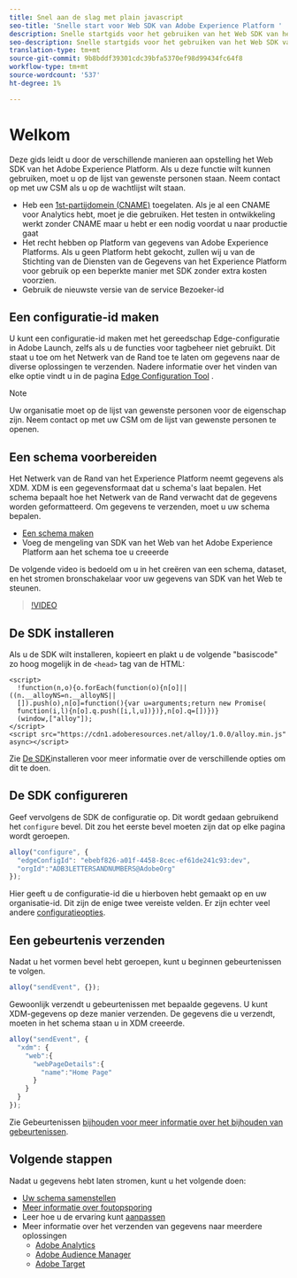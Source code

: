 ```yaml
---
title: Snel aan de slag met plain javascript
seo-title: 'Snelle start voor Web SDK van Adobe Experience Platform '
description: Snelle startgids voor het gebruiken van het Web SDK van het Experience Platform om gegevens te verzamelen
seo-description: Snelle startgids voor het gebruiken van het Web SDK van het Experience Platform om gegevens te verzamelen
translation-type: tm+mt
source-git-commit: 9b8bddf39301cdc39bfa5370ef98d99434fc64f8
workflow-type: tm+mt
source-wordcount: '537'
ht-degree: 1%

---
```



# Welkom

Deze gids leidt u door de verschillende manieren aan opstelling het Web SDK van het Adobe Experience Platform. Als u deze functie wilt kunnen gebruiken, moet u op de lijst van gewenste personen staan. Neem contact op met uw CSM als u op de wachtlijst wilt staan.

- Heb een [1st-partijdomein (CNAME)](https://docs.adobe.com/content/help/en/core-services/interface/ec-cookies/cookies-first-party.html) toegelaten. Als je al een CNAME voor Analytics hebt, moet je die gebruiken. Het testen in ontwikkeling werkt zonder CNAME maar u hebt er een nodig voordat u naar productie gaat
- Het recht hebben op Platform van gegevens van Adobe Experience Platforms.  Als u geen Platform hebt gekocht, zullen wij u van de Stichting van de Diensten van de Gegevens van het Experience Platform voor gebruik op een beperkte manier met SDK zonder extra kosten voorzien.
- Gebruik de nieuwste versie van de service Bezoeker-id

## Een configuratie-id maken

U kunt een configuratie-id maken met het gereedschap [](../fundamentals/edge-configuration.md) Edge-configuratie in Adobe Launch, zelfs als u de functies voor tagbeheer niet gebruikt. Dit staat u toe om het Netwerk van de Rand toe te laten om gegevens naar de diverse oplossingen te verzenden. Nadere informatie over het vinden van elke optie vindt u in de pagina [Edge Configuration Tool](../fundamentals/edge-configuration.md) .

>[!NOTE]
>
>Uw organisatie moet op de lijst van gewenste personen voor de eigenschap zijn. Neem contact op met uw CSM om de lijst van gewenste personen te openen.

## Een schema voorbereiden

Het Netwerk van de Rand van het Experience Platform neemt gegevens als XDM. XDM is een gegevensformaat dat u schema&#39;s laat bepalen. Het schema bepaalt hoe het Netwerk van de Rand verwacht dat de gegevens worden geformatteerd. Om gegevens te verzenden, moet u uw schema bepalen.

- [Een schema maken](../../xdm/tutorials/create-schema-ui.md)
- Voeg de mengeling van SDK van het Web van het Adobe Experience Platform aan het schema toe u creeerde

De volgende video is bedoeld om u in het creëren van een schema, dataset, en het stromen bronschakelaar voor uw gegevens van SDK van het Web te steunen.

>[!VIDEO](https://video.tv.adobe.com/v/35395?quality=12&learn=on)

## De SDK installeren

Als u de SDK wilt installeren, kopieert en plakt u de volgende &quot;basiscode&quot; zo hoog mogelijk in de `<head>` tag van de HTML:

```markup
<script>
  !function(n,o){o.forEach(function(o){n[o]||((n.__alloyNS=n.__alloyNS||
  []).push(o),n[o]=function(){var u=arguments;return new Promise(
  function(i,l){n[o].q.push([i,l,u])})},n[o].q=[])})}
  (window,["alloy"]);
</script>
<script src="https://cdn1.adoberesources.net/alloy/1.0.0/alloy.min.js" async></script>
```

Zie [De SDK](../fundamentals/installing-the-sdk.md)installeren voor meer informatie over de verschillende opties om dit te doen.

## De SDK configureren

Geef vervolgens de SDK de configuratie op. Dit wordt gedaan gebruikend het `configure` bevel. Dit zou het eerste bevel moeten zijn dat op elke pagina wordt geroepen.

```javascript
alloy("configure", {
  "edgeConfigId": "ebebf826-a01f-4458-8cec-ef61de241c93:dev",
  "orgId":"ADB3LETTERSANDNUMBERS@AdobeOrg"
});
```

Hier geeft u de configuratie-id die u hierboven hebt gemaakt op en uw organisatie-id. Dit zijn de enige twee vereiste velden. Er zijn echter veel andere [configuratieopties](../fundamentals/configuring-the-sdk.md).

## Een gebeurtenis verzenden

Nadat u het vormen bevel hebt geroepen, kunt u beginnen gebeurtenissen te volgen.

```javascript
alloy("sendEvent", {});
```

Gewoonlijk verzendt u gebeurtenissen met bepaalde gegevens. U kunt XDM-gegevens op deze manier verzenden. De gegevens die u verzendt, moeten in het schema staan u in XDM creeerde.

```javascript
alloy("sendEvent", {
  "xdm": {
    "web":{
      "webPageDetails":{
        "name":"Home Page"
      }
    }
  }
});
```

Zie Gebeurtenissen [bijhouden voor meer informatie over het bijhouden van gebeurtenissen](../fundamentals/tracking-events.md).

## Volgende stappen

Nadat u gegevens hebt laten stromen, kunt u het volgende doen:

- [Uw schema samenstellen](https://docs.adobe.com/content/help/en/experience-platform/xdm/schema/composition.html)
- [Meer informatie over foutopsporing](../fundamentals/debugging.md)
- Leer hoe u de ervaring kunt [aanpassen](../fundamentals/rendering-personalization-content.md)
- Meer informatie over het verzenden van gegevens naar meerdere oplossingen
   - [Adobe Analytics](../solution-specific/analytics/analytics-overview.md)
   - [Adobe Audience Manager](../solution-specific/audience-manager/audience-manager-overview.md)
   - [Adobe Target](../solution-specific/target/target-overview.md)
